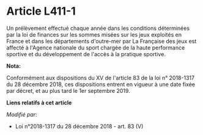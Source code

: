 # Article L411-1

Un prélèvement effectué chaque année dans les conditions déterminées par la loi de finances sur les sommes misées sur les
jeux exploités en France et dans les départements d'outre-mer par La Française des jeux est affecté à l'Agence nationale du
sport chargée de la haute performance sportive et du développement de l'accès à la pratique sportive.

**Nota:**

Conformément aux dispositions du XV de l'article 83 de la loi n° 2018-1317 du 28 décembre 2018, ces dispositions entrent en
vigueur à une date fixée par décret, et au plus tard le 1er septembre 2019.

**Liens relatifs à cet article**

_Modifié par_:

  - Loi n°2018-1317 du 28 décembre 2018 - art. 83 (V)
